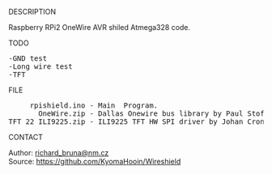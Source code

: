 
DESCRIPTION

Raspberry RPi2 OneWire AVR shiled Atmega328 code.

TODO
<pre>
-GND test
-Long wire test
-TFT
</pre>
FILE

<pre>
     rpishield.ino - Main  Program.
       OneWire.zip - Dallas Onewire bus library by Paul Stoffregen (c) 2017.
TFT_22_ILI9225.zip - ILI9225 TFT HW SPI driver by Johan Cronje Nkawu (c) 2017.
</pre>

CONTACT

Author: richard_bruna@nm.cz<br>
Source: https://github.com/KyomaHooin/Wireshield

